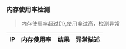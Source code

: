 ### <a name="memorycheck">内存使用率检测</a>

> 内存使用率超过{1},使用率过高，检测异常

IP | 内存使用率 | 结果 | 异常描述
-----|-----|-----|-----
